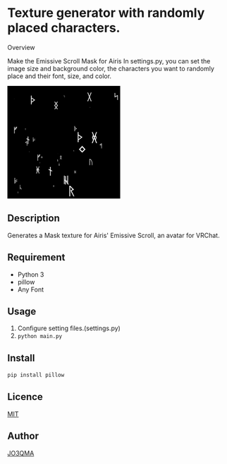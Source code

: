 Texture generator with randomly placed characters.
====

Overview

Make the Emissive Scroll Mask for Airis
In settings.py, you can set the image size and background color, the characters you want to randomly place and their font, size, and color.

![texture_sample](./texture_sample.png)

## Description
Generates a Mask texture for Airis' Emissive Scroll, an avatar for VRChat.

## Requirement
- Python 3
- pillow
- Any Font

## Usage
1. Configure setting files.(settings.py)
1. `python main.py`

## Install
```bash
pip install pillow
```

## Licence

[MIT](https://github.com/tcnksm/tool/blob/master/LICENCE)

## Author

[JO3QMA](https://github.com/jo3qma)